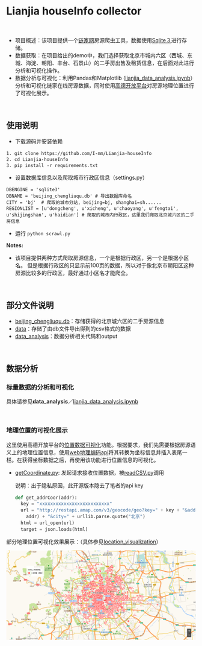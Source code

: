 # Lianjia houseInfo collector

<br />

+ 项目概述：该项目提供一个[链家网](https://bj.lianjia.com/)房源爬虫工具，数据使用[Sqlite３](https://www.sqlite.org/index.html)进行存储。
+ 数据获取：在项目给出的demo中，我们选择获取北京市城内六区（西城、东城、海淀、朝阳、丰台、石景山）的二手房出售及租赁信息，在后面对此进行分析和可视化操作。
+ 数据分析与可视化：利用Pandas和Ｍatplotlib ([lianjia_data_analysis.ipynb](https://github.com/I-mm/Lianjia-houseInfo/blob/master/data_analysis/lianjia_data_analysis.ipynb)）分析和可视化链家在线房源数据，同时使用[高德开放平台](https://lbs.amap.com/)对房源地理位置进行了可视化展示。


<br />


## 使用说明
+ 下载源码并安装依赖
```
1. git clone https://github.com/I-mm/Lianjia-houseInfo
2. cd Lianjia-houseInfo
3. pip install -r requirements.txt
```

+ 设置数据库信息以及爬取城市行政区信息（settings.py）
```
DBENGINE = 'sqlite3'
DBNAME = 'beijing_chengliuqu.db' # 导出数据库命名
CITY = 'bj'  # 爬取的城市分站, beijing=bj, shanghai=sh......
REGIONLIST = [u'dongcheng', u'xicheng', u'chaoyang', u'fengtai', u'shijingshan', u'haidian'] # 爬取的城市内行政区，这里我们爬取北京城六区的二手房信息
```

+ 运行 `python scrawl.py`

**Notes:** 

+ 该项目提供两种方式爬取房源信息，一个是根据行政区，另一个是根据小区名。 但是根据行政区的只显示前100页的数据，所以对于像北京市朝阳区这种房源比较多的行政区，最好通过小区名才能爬全。

<br />


## 部分文件说明

+ [beijing_chengliuqu.db](https://github.com/I-mm/Lianjia-houseInfo/blob/master/beijing_chengliuqu.db)：存储获得的北京城六区的二手房源信息
+ [data](https://github.com/I-mm/Lianjia-houseInfo/tree/master/data)：存储了由db文件导出得到的csv格式的数据
+ [data_analysis](https://github.com/I-mm/Lianjia-houseInfo/tree/master/data_analysis)：数据分析相关代码和output




<br />


## 数据分析

### 标量数据的分析和可视化

具体请参见**data_analysis**／[lianjia_data_analysis.ipynb](https://github.com/I-mm/Lianjia-houseInfo/blob/master/data_analysis/lianjia_data_analysis.ipynb)

<br />

### 地理位置的可视化展示

这里使用高德开放平台的[位置数据可视化](https://lbs.amap.com/getting-started/visual/)功能。根据要求，我们先需要根据房源语义上的地理位置信息，使用[web地理编码api](https://lbs.amap.com/api/webservice/guide/api/georegeo)将其转换为坐标信息并插入表尾一栏。在获得坐标数据之后，再使用该功能进行位置信息的可视化。

- [getCoordinate.py](https://github.com/I-mm/Lianjia-houseInfo/blob/master/data/getCoordinate.py): 发起请求接收位置数据，被[readCSV.py](https://github.com/I-mm/Lianjia-houseInfo/blob/master/data/readCSV.py)调用
  
    说明：出于隐私原因，此开源版本隐去了笔者的api key
    ```python
    def get_addrCoor(addr):
      key = "xxxxxxxxxxxxxxxxxxxxxxxxxx" 
      url = "http://restapi.amap.com/v3/geocode/geo?key=" + key + "&address=" + urllib.parse.quote(
        addr) + "&city=" + urllib.parse.quote("北京")
      html = url_open(url)
      target = json.loads(html)
    ```

部分地理位置可视化效果展示：（具体参见[location_visualization](https://github.com/I-mm/Lianjia-houseInfo/tree/master/data_analysis/output/location_visualization)）



![北京城六区所有二手房源地理分布-圆圈大小代表单价](data_analysis\output\location_visualization\北京城六区所有二手房源地理分布-圆圈大小代表单价.png)

<br />




